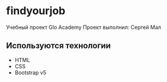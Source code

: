 # findyourjob
Учебный проект Glo Academy
Проект выполнил: Сергей Мал

## Используются технологии
- HTML
- CSS
- Bootstrap v5
